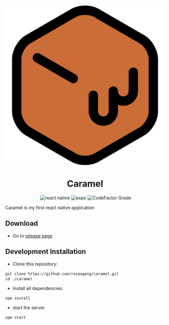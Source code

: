 <div align="center">

<a href="https://www.flaticon.com/free-icons/caramel">![icon](./assets/caramel.png)</a>

</div>

<h1 align="center" >Caramel</h1>

<div align="center">
  <img src="https://img.shields.io/badge/typescript-%23007ACC.svg?style=for-the-badge&logo=typescript&logoColor=white" alt="">
  <img src="https://img.shields.io/badge/react_native-%2320232a.svg?style=for-the-badge&logo=react&logoColor=%2361DAFB" alt="react native">
  <img src="https://img.shields.io/badge/expo-1C1E24?style=for-the-badge&logo=expo&logoColor=#D04A37" alt="expo">
  <img src="https://img.shields.io/codefactor/grade/github/rezaageng/caramel?style=for-the-badge" alt="CodeFactor Grade">
</div>

Caramel is my first react native application

## Download

- Go to [release page](https://github.com/rezaageng/caramel/releases)

## Development Installation

- Clone this repository:

```
git clone https://github.com/rezaageng/caramel.git
cd ./caramel
```

- Install all dependencies:

```
npm install
```

- start the server

```
npm start
```

